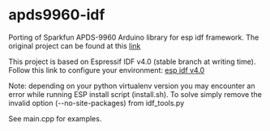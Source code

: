 # apds9960-idf

Porting of Sparkfun APDS-9960 Arduino library for esp idf framework.
The original project can be found at this [link](https://github.com/sparkfun/SparkFun_APDS-9960_Sensor_Arduino_Library)

This project is based on Espressif IDF v4.0 (stable branch at writing time).
Follow this link to configure your environment: [esp idf v4.0](https://docs.espressif.com/projects/esp-idf/en/v4.0/get-started/index.html)

Note: depending on your python virtualenv version you may encounter an error while running ESP install script (install.sh).
To solve simply remove the invalid option (--no-site-packages) from idf_tools.py 

See main.cpp for examples.
